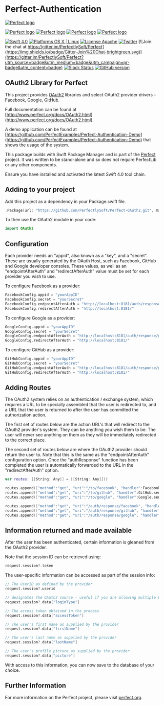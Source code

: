 # Perfect-Authentication

[![Perfect logo](http://www.perfect.org/github/Perfect_GH_header_854.jpg)](http://perfect.org/get-involved.html)

[![Perfect logo](http://www.perfect.org/github/Perfect_GH_button_1_Star.jpg)](https://github.com/PerfectlySoft/Perfect)
[![Perfect logo](http://www.perfect.org/github/Perfect_GH_button_2_Git.jpg)](https://gitter.im/PerfectlySoft/Perfect)
[![Perfect logo](http://www.perfect.org/github/Perfect_GH_button_3_twit.jpg)](https://twitter.com/perfectlysoft)
[![Perfect logo](http://www.perfect.org/github/Perfect_GH_button_4_slack.jpg)](http://perfect.ly)


[![Swift 4.0](https://img.shields.io/badge/Swift-4.0-orange.svg?style=flat)](https://developer.apple.com/swift/)
[![Platforms OS X | Linux](https://img.shields.io/badge/Platforms-OS%20X%20%7C%20Linux%20-lightgray.svg?style=flat)](https://developer.apple.com/swift/)
[![License Apache](https://img.shields.io/badge/License-Apache-lightgrey.svg?style=flat)](http://perfect.org/licensing.html)
[![Twitter](https://img.shields.io/badge/Twitter-@PerfectlySoft-blue.svg?style=flat)](http://twitter.com/PerfectlySoft)
[![Join the chat at https://gitter.im/PerfectlySoft/Perfect](https://img.shields.io/badge/Gitter-Join%20Chat-brightgreen.svg)](https://gitter.im/PerfectlySoft/Perfect?utm_source=badge&utm_medium=badge&utm_campaign=pr-badge&utm_content=badge)
[![Slack Status](http://perfect.ly/badge.svg)](http://perfect.ly) [![GitHub version](https://badge.fury.io/gh/PerfectlySoft%2FPerfect-CURL.svg)](https://badge.fury.io/gh/PerfectlySoft%2FPerfect-CURL)

## OAuth2 Library for Perfect


This project provides [OAuth2](https://oauth.net/2/) libraries and select OAuth2 provider drivers - Facebook, Google, GitHub.

Full documentation can be found at [http://www.perfect.org/docs/OAuth2.html](http://www.perfect.org/docs/OAuth2.html)

A demo application can be found at [https://github.com/PerfectExamples/Perfect-Authentication-Demo](https://github.com/PerfectExamples/Perfect-Authentication-Demo) that shows the usage of the system.

This package builds with Swift Package Manager and is part of the [Perfect](https://github.com/PerfectlySoft/Perfect) project. It was written to be stand-alone and so does not require PerfectLib or any other components.

Ensure you have installed and activated the latest Swift 4.0 tool chain.

## Adding to your project

Add this project as a dependency in your Package.swift file.

``` swift
.Package(url: "https://github.com/PerfectlySoft/Perfect-OAuth2.git", majorVersion: 3)
```

To then use the OAuth2 module in your code:

``` swift
import OAuth2
```

## Configuration

Each provider needs an "appid", also known as a "key", and a "secret". These are usually generated by the OAuth Host, such as Facebook, GitHub and Google developer consoles. These values, as well as an "endpointAfterAuth" and "redirectAfterAuth" value must be set for each provider you wish to use. 

To configure Facebook as a provider:

``` swift
FacebookConfig.appid = "yourAppID"
FacebookConfig.secret = "yourSecret"
FacebookConfig.endpointAfterAuth = "http://localhost:8181/auth/response/facebook"
FacebookConfig.redirectAfterAuth = "http://localhost:8181/"
```

To configure Google as a provider:

``` swift
GoogleConfig.appid = "yourAppID"
GoogleConfig.secret = "yourSecret"
GoogleConfig.endpointAfterAuth = "http://localhost:8181/auth/response/google"
GoogleConfig.redirectAfterAuth = "http://localhost:8181/"
```

To configure GitHub as a provider:

``` swift
GitHubConfig.appid = "yourAppID"
GitHubConfig.secret = "yourSecret"
GitHubConfig.endpointAfterAuth = "http://localhost:8181/auth/response/github"
GitHubConfig.redirectAfterAuth = "http://localhost:8181/"
```

## Adding Routes

The OAuth2 system relies on an authentication / exchange system, which requires a URL to be specially assembled that the user is redirected to, and a URL that the user is returned to after the user has committed the authorization action.

The first set of routes below are the action URL's that will redirect to the OAuth2 provider's system. They can be anything you wish them to be. The user will never see anything on them as they will be immediately redirected to the correct place.

The second set of routes below are where the OAuth2 provider should return the user to. Note that this is the same as the "endpointAfterAuth" configuration option. Once the "authResponse" function has been completed the user is automatically forwarded to the URL in the "redirectAfterAuth" option.

``` swift
var routes: [[String: Any]] = [[String: Any]]()

routes.append(["method":"get", "uri":"/to/facebook", "handler":Facebook.sendToProvider])
routes.append(["method":"get", "uri":"/to/github", "handler":GitHub.sendToProvider])
routes.append(["method":"get", "uri":"/to/google", "handler":Google.sendToProvider])

routes.append(["method":"get", "uri":"/auth/response/facebook", "handler":Facebook.authResponse])
routes.append(["method":"get", "uri":"/auth/response/github", "handler":GitHub.authResponse])
routes.append(["method":"get", "uri":"/auth/response/google", "handler":Google.authResponse])
```

## Information returned and made available

After the user has been authenticated, certain information is gleaned from the OAuth2 provider.

Note that the session ID can be retrieved using:

``` swift
request.session?.token
```

The user-specific information can be accessed as part of the session info:

``` swift
// The UserID as defined by the provider
request.session?.userid

// designates the OAuth2 source - useful if you are allowing multiple OAuth providers
request.session?.data["loginType"]

// The access token obtained in the process
request.session?.data["accessToken"]

// The user's first name as supplied by the provider
request.session?.data["firstName"]

// The user's last name as supplied by the provider
request.session?.data["lastName"]

// The user's profile picture as supplied by the provider
request.session?.data["picture"]

```

With access to this information, you can now save to the database of your choice.

## Further Information
For more information on the Perfect project, please visit [perfect.org](http://perfect.org).
